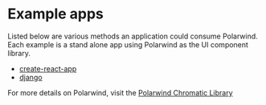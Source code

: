 # Example apps

Listed below are various methods an application could consume Polarwind. Each example is a
stand alone app using Polarwind as the UI component library.

- [create-react-app](https://github.com/envoy/polarwind/tree/master/examples/create-react-app)
- [django](https://github.com/envoy/polarwind/tree/master/examples/django)

For more details on Polarwind, visit the [Polarwind Chromatic Library](https://www.chromatic.com/library?appId=5fc91dfd5650050021374090)
